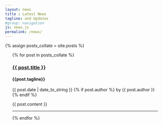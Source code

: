 ```yaml
---
layout: news
title : Latest News
tagline: and Updates
#group: navigation
js: news.js
permalink: /news/
---
```



{% assign posts_collate = site.posts %}
<ul class="posts">
  {% for post in posts_collate %}
    <div class="post">
      <h3 class="post-title"><a href="{{ BASE_PATH }}{{ post.url }}">{{ post.title }}</a></h3>
      <h4 class="tagline">{{post.tagline}}</h4>
        {{ post.date | date_to_string }}
			  {% if post.author %} <span class="author">by {{ post.author }}</span>{% endif %}
			   <p class="post_content">{{ post.content }}</p>
    </div>
    <hr>
	{% endfor %}
</ul>
